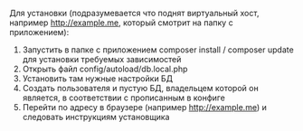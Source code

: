 Для установки (подразумевается что поднят виртуальный хост, например http://example.me, который смотрит на папку с приложением):
1. Запустить в папке с приложением composer install / composer update для установки требуемых зависимостей
2. Открыть файл config/autoload/db.local.php
3. Установить там нужные настройки БД
4. Создать пользователя и пустую БД, владельцем которой он является, в соответствии с прописанным в конфиге
5. Перейти по адресу в браузере (например http://example.me) и следовать инструкциям установщика
